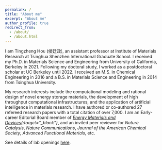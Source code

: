 ```yaml
---
permalink: /
title: "About me"
excerpt: "About me"
author_profile: true
redirect_from: 
  - /about/
  - /about.html
---
```


I am Tingzheng Hou (侯廷政), an assistant professor at Institute of Materials Research at Tsinghua Shenzhen International Graduate School. I received my Ph.D. in Materials Science and Engineering from University of California, Berkeley in 2021. Following my doctoral study, I worked as a postdoctoral scholar at UC Berkeley until 2022. I received an M.S. in Chemical Engineering in 2016 and a B.S. in Materials Science and Engineering in 2014 from Tsinghua University. 

My research interests include the computational modeling and rational design of novel energy storage materials, the development of high throughput computational infrastructures, and the application of artificial intelligence in materials research. I have authored or co-authored 27 refereed research papers with a total citation of over 7,000. I am an Early-career Editorial Board member of *[Energy Materials and Devices](https://www.sciopen.com/journal/3005-3315/){:target="_blank"}*, and an invited peer reviewer for *Nature Catalysis*, *Nature Communications*, *Journal of the American Chemical Society*, *Advanced Functional Materials*, etc.

See details of lab openings [here](https://tingzhenghou.github.io/openings/).
